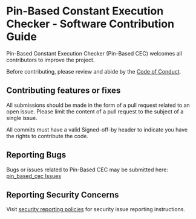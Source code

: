 # Pin-Based Constant Execution Checker - Software Contribution Guide

Pin-Based Constant Execution Checker (Pin-Based CEC) welcomes all contributors to improve the project.

Before contributing, please review and abide by the [Code of Conduct](CODE_OF_CONDUCT.md).

## Contributing features or fixes

All submissions should be made in the form of a pull request related to an open issue. Please limit the content of a pull request to the subject of a single issue.

All commits must have a valid Signed-off-by header to indicate you have the rights to contribute the code.

## Reporting Bugs

Bugs or issues related to Pin-Based CEC may be submitted here: [pin_based_cec Issues](https://github.com/intel/pin_based_cec/issues)

## Reporting Security Concerns

Visit [security reporting policies](SECURITY.md) for security issue reporting instructions.

